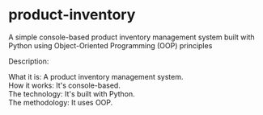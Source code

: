 # product-inventory
A simple console-based product inventory management system built with Python using Object-Oriented Programming (OOP) principles

Description:

What it is: A product inventory management system.<br>
How it works: It's console-based.<br>
The technology: It's built with Python.<br>
The methodology: It uses OOP.


